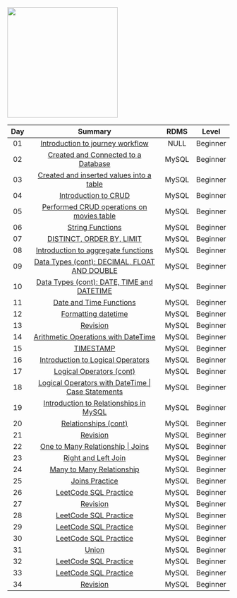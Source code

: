 <img src="https://i.pinimg.com/736x/d6/c8/2d/d6c82db7f6343b8cc8fc962dd040564b--giving-up-feel-like.jpg" width="250" height="250">

| Day | Summary | RDMS  | Level |
|:-:|:---------:|:---:|:-------:|
| 01  | [Introduction to journey workflow](https://github.com/Oyebamiji-Micheal/100-Days-of-SQL-Beginner-to-Advance/tree/master/Log/days/day01)             | NULL  | Beginner |
| 02  | [Created and Connected to a Database](https://github.com/Oyebamiji-Micheal/100-Days-of-SQL-Beginner-to-Advance/tree/master/Log/days/day02)          | MySQL | Beginner |
| 03  | [Created and inserted values into a table](https://github.com/Oyebamiji-Micheal/100-Days-of-SQL-Beginner-to-Advance/tree/master/Log/days/day03)     | MySQL | Beginner |
| 04  | [Introduction to CRUD](https://github.com/Oyebamiji-Micheal/100-Days-of-SQL-Beginner-to-Advance/tree/master/Log/days/day04)                         | MySQL | Beginner |
| 05  | [Performed CRUD operations on movies table](https://github.com/Oyebamiji-Micheal/100-Days-of-SQL-Beginner-to-Advance/tree/master/Log/days/day05)    | MySQL | Beginner |
| 06  | [String Functions](https://github.com/Oyebamiji-Micheal/100-Days-of-SQL-Beginner-to-Advance/tree/master/Log/days/day06)                             | MySQL | Beginner |
| 07  | [DISTINCT, ORDER BY, LIMIT](https://github.com/Oyebamiji-Micheal/100-Days-of-SQL-Beginner-to-Advance/tree/master/Log/days/day07)                    | MySQL | Beginner |
| 08  | [Introduction to aggregate functions](https://github.com/Oyebamiji-Micheal/100-Days-of-SQL-Beginner-to-Advance/tree/master/Log/days/day08)          | MySQL | Beginner |
| 09  | [Data Types (cont): DECIMAL, FLOAT AND DOUBLE](https://github.com/Oyebamiji-Micheal/100-Days-of-SQL-Beginner-to-Advance/tree/master/Log/days/day09) | MySQL | Beginner |
| 10  | [Data Types (cont): DATE, TIME and DATETIME](https://github.com/Oyebamiji-Micheal/100-Days-of-SQL-Beginner-to-Advance/tree/master/Log/days/day10)   | MySQL | Beginner |
| 11  | [Date and Time Functions](https://github.com/Oyebamiji-Micheal/100-Days-of-SQL-Beginner-to-Advance/tree/master/Log/days/day11)                      | MySQL | Beginner |
| 12  | [Formatting datetime](https://github.com/Oyebamiji-Micheal/100-Days-of-SQL-Beginner-to-Advance/tree/master/Log/days/day12)                          | MySQL | Beginner |
| 13  | [Revision](https://github.com/Oyebamiji-Micheal/100-Days-of-SQL-Beginner-to-Advance/tree/master/Log/days/day13)                                     | MySQL | Beginner |
| 14  | [Arithmetic Operations with DateTime ](https://github.com/Oyebamiji-Micheal/100-Days-of-SQL-Beginner-to-Advance/tree/master/Log/days/day14)         | MySQL | Beginner |
| 15  | [TIMESTAMP](https://github.com/Oyebamiji-Micheal/100-Days-of-SQL-Beginner-to-Advance/tree/master/Log/days/day15)                                    | MySQL | Beginner |
| 16  | [Introduction to Logical Operators](https://github.com/Oyebamiji-Micheal/100-Days-of-SQL-Beginner-to-Advance/tree/master/Log/days/day16)                                    | MySQL | Beginner |
| 17  | [Logical Operators (cont)](https://github.com/Oyebamiji-Micheal/100-Days-of-SQL-Beginner-to-Advance/tree/master/Log/days/day17)                                    | MySQL | Beginner |
| 18   | [Logical Operators with DateTime \| Case Statements](https://github.com/Oyebamiji-Micheal/100-Days-of-SQL-Beginner-to-Advance/tree/master/Log/days/day18)     |   MySQL   |   Beginner    |
|  19   |   [Introduction to Relationships in MySQL](https://github.com/Oyebamiji-Micheal/100-Days-of-SQL-Beginner-to-Advance/tree/master/Log/days/day19) |   MySQL   |   Beginner    | 
| 20    |   [Relationships (cont)](https://github.com/Oyebamiji-Micheal/100-Days-of-SQL-Beginner-to-Advance/tree/master/Log/days/day20) |   MySQL | Beginner    |
| 21 | [Revision](https://github.com/Oyebamiji-Micheal/100-Days-of-SQL-Beginner-to-Advance/tree/master/Log/days/day21) | MySQL | Beginner
| 22 |  [One to Many Relationship \| Joins](https://github.com/Oyebamiji-Micheal/100-Days-of-SQL-Beginner-to-Advance/tree/master/Log/days/day22) |  MySQL  |    Beginner    |
| 23 |  [Right and Left Join](https://github.com/Oyebamiji-Micheal/100-Days-of-SQL-Beginner-to-Advance/tree/master/Log/days/day23) |  MySQL  |    Beginner    |
| 24 |  [Many to Many Relationship](https://github.com/Oyebamiji-Micheal/100-Days-of-SQL-Beginner-to-Advance/tree/master/Log/days/day24) |  MySQL  |    Beginner    |
| 25 |  [Joins Practice](https://github.com/Oyebamiji-Micheal/100-Days-of-SQL-Beginner-to-Advance/tree/master/Log/days/day25) |  MySQL  |    Beginner    |
| 26 |  [LeetCode SQL Practice](https://github.com/Oyebamiji-Micheal/100-Days-of-SQL-Beginner-to-Advance/tree/master/Log/days/day26) |  MySQL  |    Beginner    |
| 27 |  [Revision](https://github.com/Oyebamiji-Micheal/100-Days-of-SQL-Beginner-to-Advance/tree/master/Log/days/day27) |  MySQL  |    Beginner    |
| 28 |  [LeetCode SQL Practice](https://github.com/Oyebamiji-Micheal/100-Days-of-SQL-Beginner-to-Advance/tree/master/Log/days/day28) |  MySQL  |    Beginner    |
| 29 |  [LeetCode SQL Practice](https://github.com/Oyebamiji-Micheal/100-Days-of-SQL-Beginner-to-Advance/tree/master/Log/days/day29) |  MySQL  |    Beginner    |
| 30 |  [LeetCode SQL Practice](https://github.com/Oyebamiji-Micheal/100-Days-of-SQL-Beginner-to-Advance/tree/master/Log/days/day30) |  MySQL  |    Beginner    |
| 31 |  [Union](https://github.com/Oyebamiji-Micheal/100-Days-of-SQL-Beginner-to-Advance/tree/master/Log/days/day31) |  MySQL  |    Beginner    |
| 32 |  [LeetCode SQL Practice](https://github.com/Oyebamiji-Micheal/100-Days-of-SQL-Beginner-to-Advance/tree/master/Log/days/day32) |  MySQL  |    Beginner    |
| 33 |  [LeetCode SQL Practice](https://github.com/Oyebamiji-Micheal/100-Days-of-SQL-Beginner-to-Advance/tree/master/Log/days/day33) |  MySQL  |    Beginner    |
| 34 |  [Revision](https://github.com/Oyebamiji-Micheal/100-Days-of-SQL-Beginner-to-Advance/tree/master/Log/days/day34) |  MySQL  |    Beginner    |

